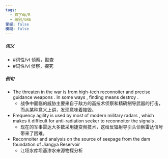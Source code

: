 ```yaml
---
tags:
  - 首字母/R
  - 级别/GRE
掌握: false
模糊: false
---
```

##### 词义
- #词性/vt  侦察，勘查
- #词性/vi  侦察，探究
##### 例句
- The threaten in the war is from high-tech reconnoiter and precise guidance weapons . In some ways , finding means destroy .
	- 战争中面临的威胁主要来自于敌方的高技术侦察和精确制导武器的打击，而从某种意义上讲，发现意味着摧毁。
- Frequency agility is used by most of modern military radars , which makes it difficult for anti-radiation seeker to reconnoiter the signals .
	- 现在的军事雷达大多数采用捷变频技术，这给反辐射导引头侦察雷达信号带来了困难。
- Reconnoiter and analysis on the source of seepage from the dam foundation of Jiangya Reservoir
	- 江垭水库坝基渗水来源物探分析
